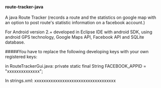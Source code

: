#### route-tracker-java
A java Route Tracker (records a route and the statistics on google map with an option to post route's statistic information on a facebook account.) 

For Android version 2.+ developed in Eclipse IDE with android SDK, using android GPS technology, Google Maps API, Facebook API and SQLite database.

#####You have to replace the following developing keys with your own registered keys:

in RouteTrackerGui.java: private static final String FACEBOOK_APPID = "xxxxxxxxxxxxxx";
  
In strings.xml:  <string name="google_maps_api_key">xxxxxxxxxxxxxxxxxxxxxxxxxxxxxxxxxxx
